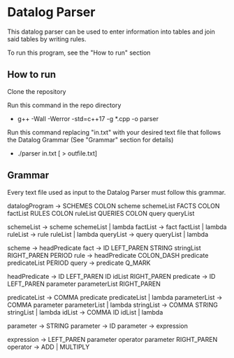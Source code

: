 # Datalog Parser

This datalog parser can be used to enter information into tables and join said tables by writing rules.

To run this program, see the "How to run" section


## How to run ##

Clone the repository

Run this command in the repo directory
* g++ -Wall -Werror -std=c++17 -g \*.cpp -o parser

Run this command replacing "in.txt" with your desired text file that follows the Datalog Grammar (See "Grammar" section for details)
* ./parser in.txt [ > outfile.txt]


## Grammar ##

Every text file used as input to the Datalog Parser must follow this grammar.

datalogProgram	->	SCHEMES COLON scheme schemeList
		        FACTS COLON factList
		        RULES COLON ruleList
		        QUERIES COLON query queryList

schemeList	->	scheme schemeList | lambda
factList	->	fact factList | lambda
ruleList	->	rule ruleList | lambda
queryList	->	query queryList | lambda

scheme   	-> 	headPredicate
fact    	->	ID LEFT_PAREN STRING stringList RIGHT_PAREN PERIOD
rule    	->	headPredicate COLON_DASH predicate predicateList PERIOD
query	        ->      predicate Q_MARK

headPredicate	->	ID LEFT_PAREN ID idList RIGHT_PAREN
predicate	->	ID LEFT_PAREN parameter parameterList RIGHT_PAREN

predicateList	->	COMMA predicate predicateList | lambda
parameterList	-> 	COMMA parameter parameterList | lambda
stringList	-> 	COMMA STRING stringList | lambda
idList  	-> 	COMMA ID idList | lambda

parameter	->	STRING
parameter	->	ID
parameter	->	expression

expression	-> 	LEFT_PAREN parameter operator parameter RIGHT_PAREN
operator	->	ADD | MULTIPLY

